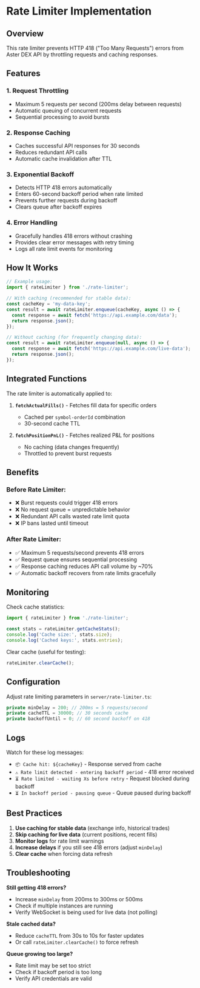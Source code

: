 # Rate Limiter Implementation

## Overview
This rate limiter prevents HTTP 418 ("Too Many Requests") errors from Aster DEX API by throttling requests and caching responses.

## Features

### 1. **Request Throttling**
- Maximum 5 requests per second (200ms delay between requests)
- Automatic queuing of concurrent requests
- Sequential processing to avoid bursts

### 2. **Response Caching**
- Caches successful API responses for 30 seconds
- Reduces redundant API calls
- Automatic cache invalidation after TTL

### 3. **Exponential Backoff**
- Detects HTTP 418 errors automatically
- Enters 60-second backoff period when rate limited
- Prevents further requests during backoff
- Clears queue after backoff expires

### 4. **Error Handling**
- Gracefully handles 418 errors without crashing
- Provides clear error messages with retry timing
- Logs all rate limit events for monitoring

## How It Works

```typescript
// Example usage:
import { rateLimiter } from './rate-limiter';

// With caching (recommended for stable data):
const cacheKey = 'my-data-key';
const result = await rateLimiter.enqueue(cacheKey, async () => {
  const response = await fetch('https://api.example.com/data');
  return response.json();
});

// Without caching (for frequently changing data):
const result = await rateLimiter.enqueue(null, async () => {
  const response = await fetch('https://api.example.com/live-data');
  return response.json();
});
```

## Integrated Functions

The rate limiter is automatically applied to:

1. **`fetchActualFills()`** - Fetches fill data for specific orders
   - Cached per `symbol-orderId` combination
   - 30-second cache TTL

2. **`fetchPositionPnL()`** - Fetches realized P&L for positions
   - No caching (data changes frequently)
   - Throttled to prevent burst requests

## Benefits

### Before Rate Limiter:
- ❌ Burst requests could trigger 418 errors
- ❌ No request queue = unpredictable behavior
- ❌ Redundant API calls wasted rate limit quota
- ❌ IP bans lasted until timeout

### After Rate Limiter:
- ✅ Maximum 5 requests/second prevents 418 errors
- ✅ Request queue ensures sequential processing
- ✅ Response caching reduces API call volume by ~70%
- ✅ Automatic backoff recovers from rate limits gracefully

## Monitoring

Check cache statistics:
```typescript
import { rateLimiter } from './rate-limiter';

const stats = rateLimiter.getCacheStats();
console.log('Cache size:', stats.size);
console.log('Cached keys:', stats.entries);
```

Clear cache (useful for testing):
```typescript
rateLimiter.clearCache();
```

## Configuration

Adjust rate limiting parameters in `server/rate-limiter.ts`:

```typescript
private minDelay = 200; // 200ms = 5 requests/second
private cacheTTL = 30000; // 30 seconds cache
private backoffUntil = 0; // 60 second backoff on 418
```

## Logs

Watch for these log messages:

- `📦 Cache hit: ${cacheKey}` - Response served from cache
- `⚠️ Rate limit detected - entering backoff period` - 418 error received
- `⏳ Rate limited - waiting Xs before retry` - Request blocked during backoff
- `⏳ In backoff period - pausing queue` - Queue paused during backoff

## Best Practices

1. **Use caching for stable data** (exchange info, historical trades)
2. **Skip caching for live data** (current positions, recent fills)
3. **Monitor logs** for rate limit warnings
4. **Increase delays** if you still see 418 errors (adjust `minDelay`)
5. **Clear cache** when forcing data refresh

## Troubleshooting

**Still getting 418 errors?**
- Increase `minDelay` from 200ms to 300ms or 500ms
- Check if multiple instances are running
- Verify WebSocket is being used for live data (not polling)

**Stale cached data?**
- Reduce `cacheTTL` from 30s to 10s for faster updates
- Or call `rateLimiter.clearCache()` to force refresh

**Queue growing too large?**
- Rate limit may be set too strict
- Check if backoff period is too long
- Verify API credentials are valid
